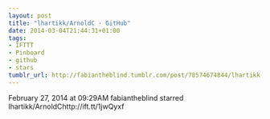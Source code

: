 ```yaml
---
layout: post
title: "lhartikk/ArnoldC · GitHub"
date: 2014-03-04T21:44:31+01:00
tags:
- IFTTT
- Pinboard
- github
- stars
tumblr_url: http://fabiantheblind.tumblr.com/post/78574674844/lhartikk-arnoldc-github
---
```

February 27, 2014 at 09:29AM
fabiantheblind starred lhartikk/ArnoldChttp://ift.tt/1jwQyxf
